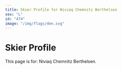 ```yaml
---
title: Skier Profile for Niviaq Chemnitz Berthelsen
sex: "L"
id: "474"
image: "/img/flags/den.svg" 
---
```


# Skier Profile

This page is for: Niviaq Chemnitz Berthelsen.
    